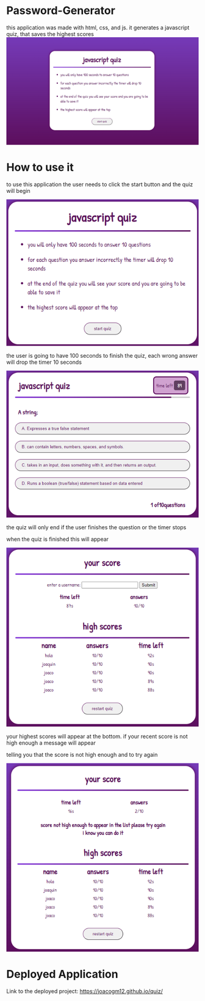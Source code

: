 # Password-Generator

this application was made with html, css, and js. it generates a javascript quiz, that saves the highest scores 
![image1](assets/images/foto%20principal.png)

# How to use it

to use this application the user needs to click the start button and the quiz will begin 

![image1](assets/images/foto%20principal%20chica.png)

the user is going to have 100 seconds to finish the quiz, each wrong answer will drop the timer 10 seconds

![image1](assets/images/quiz.png)

the quiz will only end if the user finishes the question or the timer stops

when the quiz is finished this will appear

![image1](assets/images/scores.png)

your highest scores will appear at the bottom. if your recent score is not high enough a message will appear 

telling you that the score is not high enough and to try again 

![image1](assets/images/mensaje.png)


# Deployed Application

Link to the deployed project: https://joacogm12.github.io/quiz/